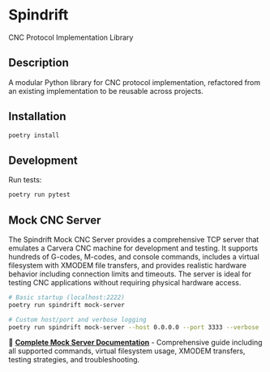 # Spindrift

CNC Protocol Implementation Library

## Description

A modular Python library for CNC protocol implementation, refactored from an existing implementation to be reusable across projects.

## Installation

```bash
poetry install
```

## Development

Run tests:
```bash
poetry run pytest
```

## Mock CNC Server

The Spindrift Mock CNC Server provides a comprehensive TCP server that emulates a Carvera CNC machine for development and testing. It supports hundreds of G-codes, M-codes, and console commands, includes a virtual filesystem with XMODEM file transfers, and provides realistic hardware behavior including connection limits and timeouts. The server is ideal for testing CNC applications without requiring physical hardware access.

```bash
# Basic startup (localhost:2222)
poetry run spindrift mock-server

# Custom host/port and verbose logging
poetry run spindrift mock-server --host 0.0.0.0 --port 3333 --verbose
```

📖 **[Complete Mock Server Documentation](README.mock_server.md)** - Comprehensive guide including all supported commands, virtual filesystem usage, XMODEM transfers, testing strategies, and troubleshooting.